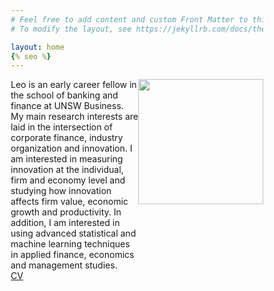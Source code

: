 ```yaml
---
# Feel free to add content and custom Front Matter to this file.
# To modify the layout, see https://jekyllrb.com/docs/themes/#overriding-theme-defaults

layout: home
{% seo %}
---
```


<style type="text/css" media="screen">
* {
  box-sizing: border-box;
}

.row {
  display: flex;
}

.left {
  flex: 70%;
}

.right {
  flex: 30%;
}

</style>

<div class="row">
<div class="left">
Leo is an early career fellow in the school of banking and finance at UNSW Business. My main research interests are laid in the intersection of corporate finance, industry organization and innovation. I am interested in measuring innovation at the individual, firm and economy level and studying how innovation affects firm value, economic growth and productivity. In addition, I am interested in using advanced statistical and machine learning techniques in applied finance, economics and management studies.
<br/>
<a href="LeoLiu_CV.pdf">CV</a>


</div>


<div class="right">
<img src="leo.png" width="200" style="float:right">
</div>
</div>

